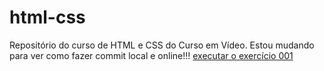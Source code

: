 # html-css
 Repositório do curso de HTML e CSS do Curso em Vídeo. Estou mudando para ver como fazer commit local e online!!!
 <a href="https://filipegoc.github.io/html-css/exercicios/ex001/"> executar o exercício 001</a>
